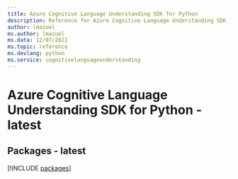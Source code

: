 ```yaml
---
title: Azure Cognitive Language Understanding SDK for Python
description: Reference for Azure Cognitive Language Understanding SDK for Python
author: lmazuel
ms.author: lmazuel
ms.data: 12/07/2022
ms.topic: reference
ms.devlang: python
ms.service: cognitivelanguageunderstanding
---
```

# Azure Cognitive Language Understanding SDK for Python - latest
## Packages - latest
[!INCLUDE [packages](cognitive-language-understanding-index.md)]